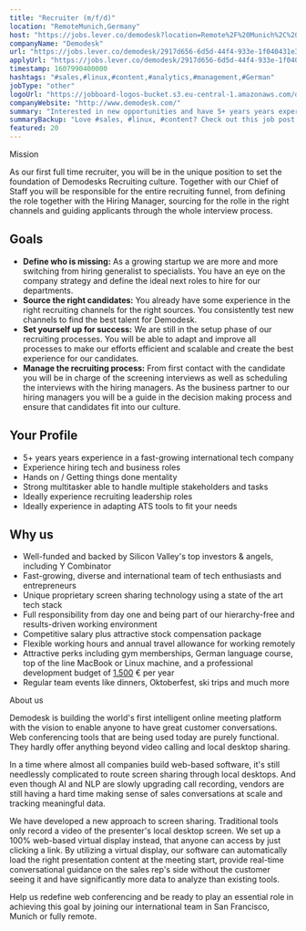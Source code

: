 ```yaml
---
title: "Recruiter (m/f/d)"
location: "RemoteMunich,Germany"
host: "https://jobs.lever.co/demodesk?location=Remote%2F%20Munich%2C%20Germany"
companyName: "Demodesk"
url: "https://jobs.lever.co/demodesk/2917d656-6d5d-44f4-933e-1f040431e357"
applyUrl: "https://jobs.lever.co/demodesk/2917d656-6d5d-44f4-933e-1f040431e357/apply"
timestamp: 1607990400000
hashtags: "#sales,#linux,#content,#analytics,#management,#German"
jobType: "other"
logoUrl: "https://jobboard-logos-bucket.s3.eu-central-1.amazonaws.com/demodesk"
companyWebsite: "http://www.demodesk.com/"
summary: "Interested in new opportunities and have 5+ years years experience in a fast-growing international tech company? Demodesk has a job opening for a recruiter."
summaryBackup: "Love #sales, #linux, #content? Check out this job post!"
featured: 20
---
```


Mission

As our first full time recruiter, you will be in the unique position to set the foundation of Demodesks Recruiting culture. Together with our Chief of Staff you will be responsible for the entire recruiting funnel, from defining the role together with the Hiring Manager, sourcing for the rolle in the right channels and guiding applicants through the whole interview process.

## Goals

*   **Define who is missing:** As a growing startup we are more and more switching from hiring generalist to specialists. You have an eye on the company strategy and define the ideal next roles to hire for our departments.
*   **Source the right candidates:** You already have some experience in the right recruiting channels for the right sources. You consistently test new channels to find the best talent for Demodesk.
*   **Set yourself up for success:** We are still in the setup phase of our recruiting processes. You will be able to adapt and improve all processes to make our efforts efficient and scalable and create the best experience for our candidates.
*   **Manage the recruiting process:** From first contact with the candidate you will be in charge of the screening interviews as well as scheduling the interviews with the hiring managers. As the business partner to our hiring managers you will be a guide in the decision making process and ensure that candidates fit into our culture.

## Your Profile

*   5+ years years experience in a fast-growing international tech company
*   Experience hiring tech and business roles
*   Hands on / Getting things done mentality
*   Strong multitasker able to handle multiple stakeholders and tasks
*   Ideally experience recruiting leadership roles
*   Ideally experience in adapting ATS tools to fit your needs

## Why us

*   Well-funded and backed by Silicon Valley's top investors & angels, including Y Combinator
*   Fast-growing, diverse and international team of tech enthusiasts and entrepreneurs
*   Unique proprietary screen sharing technology using a state of the art tech stack
*   Full responsibility from day one and being part of our hierarchy-free and results-driven working environment
*   Competitive salary plus attractive stock compensation package
*   Flexible working hours and annual travel allowance for working remotely
*   Attractive perks including gym memberships, German language course, top of the line MacBook or Linux machine, and a professional development budget of [1.500](http://1.500) € per year
*   Regular team events like dinners, Oktoberfest, ski trips and much more

About us

Demodesk is building the world's first intelligent online meeting platform with the vision to enable anyone to have great customer conversations. Web conferencing tools that are being used today are purely functional. They hardly offer anything beyond video calling and local desktop sharing.

In a time where almost all companies build web-based software, it's still needlessly complicated to route screen sharing through local desktops. And even though AI and NLP are slowly upgrading call recording, vendors are still having a hard time making sense of sales conversations at scale and tracking meaningful data.

We have developed a new approach to screen sharing. Traditional tools only record a video of the presenter's local desktop screen. We set up a 100% web-based virtual display instead, that anyone can access by just clicking a link. By utilizing a virtual display, our software can automatically load the right presentation content at the meeting start, provide real-time conversational guidance on the sales rep's side without the customer seeing it and have significantly more data to analyze than existing tools.

Help us redefine web conferencing and be ready to play an essential role in achieving this goal by joining our international team in San Francisco, Munich or fully remote.
